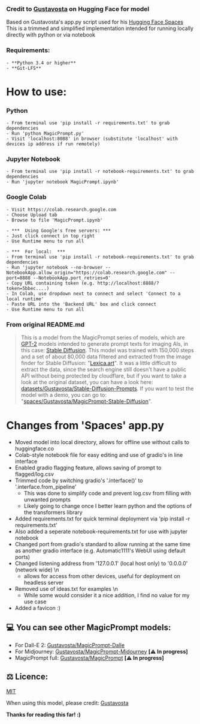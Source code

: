 ### Credit to [Gustavosta](https://huggingface.co/Gustavosta) on Hugging Face for model

Based on Gustavosta's app.py script used for his [Hugging Face Spaces](https://huggingface.co/spaces/Gustavosta/MagicPrompt-Stable-Diffusion)
This is a trimmed and simplified implementation intended for running locally directly with python or via notebook

### Requirements:
	- **Python 3.4 or higher**
	- **Git-LFS** 

# How to use:
###		Python
	- From terminal use 'pip install -r requirements.txt' to grab dependencies
	- Run 'python MagicPrompt.py'
	- Visit 'localhost:8088' in browser (substitute 'localhost' with devices ip address if run remotely)
###		Jupyter Notebook
	- From terminal use 'pip install -r notebook-requirements.txt' to grab dependencies
	- Run 'jupyter notebook MagicPrompt.ipynb'
###		Google Colab
	- Visit https://colab.research.google.com
	- Choose Upload tab
	- Browse to file 'MagicPrompt.ipynb'
	
	- ***  Using Google's free servers: ***
	- Just click connect in top right
	- Use Runtime menu to run all
	
	- ***  For local:  ***
	- From terminal use 'pip install -r notebook-requirements.txt' to grab dependencies
	- Run 'jupyter notebook --no-browser --NotebookApp.allow_origin="https://colab.research.google.com" --port=8888 --NotebookApp.port_retries=0'
	- Copy URL containing token (e.g. http://localhost:8888/?token=5bbec....)
	- In Colab, use dropdown next to connect and select 'Connect to a local runtime'
	- Paste URL into the 'Backend URL' box and click connect
	- Use Runtime menu to run all
	

### **From original README.md**
> This is a model from the MagicPrompt series of models, which are [GPT-2](https://huggingface.co/gpt2) models intended to generate prompt texts for imaging AIs, in this case: [Stable Diffusion](https://huggingface.co/CompVis/stable-diffusion).
> This model was trained with 150,000 steps and a set of about 80,000 data filtered and extracted from the image finder for Stable Diffusion: "[Lexica.art](https://lexica.art/)". It was a little difficult to extract the data, since the search engine still doesn't have a public API without being protected by cloudflare, but if you want to take a look at the original dataset, you can have a look here: [datasets/Gustavosta/Stable-Diffusion-Prompts](https://huggingface.co/datasets/Gustavosta/Stable-Diffusion-Prompts).
> If you want to test the model with a demo, you can go to: "[spaces/Gustavosta/MagicPrompt-Stable-Diffusion](https://huggingface.co/spaces/Gustavosta/MagicPrompt-Stable-Diffusion)".

# Changes from 'Spaces' app.py
* Moved model into local directory, allows for offline use without calls to huggingface.co
* Colab-style notebook file for easy editing and use of gradio's in line interface
* Enabled gradio flagging feature, allows saving of prompt to flagged/log.csv
* Trimmed code by switching gradio's '.interface()' to '.interface.from_pipeline'
	- This was done to simplify code and prevent log.csv from filling with unwanted prompts
	- Likely going to change once I better learn python and the options of the transformers library
* Added requirements.txt for quick terminal deployment via 'pip install -r requirements.txt'
* Also added a seperate notebook-requirements.txt for use with jupyter notebook
* Changed port from gradio's standard to allow running at the same time as another gradio interface (e.g. Automatic1111's WebUI using default ports)
* Changed listening address from '127.0.0.1' (local host only) to '0.0.0.0' (network wide) \n
	- allows for access from other devices, useful for deployment on headless server
* Removed use of ideas.txt for examples \n
	- While some would consider it a nice addition, I find no value for my use case
* Added a favicon :)

## 💻 You can see other MagicPrompt models:

- For Dall-E 2: [Gustavosta/MagicPrompt-Dalle](https://huggingface.co/Gustavosta/MagicPrompt-Dalle)
- For Midjourney: [Gustavosta/MagicPrompt-Midourney](https://huggingface.co/Gustavosta/MagicPrompt-Midjourney) **[⚠️ In progress]**
- MagicPrompt full: [Gustavosta/MagicPrompt](https://huggingface.co/Gustavosta/MagicPrompt) **[⚠️ In progress]**

## ⚖️ Licence:

[MIT](https://huggingface.co/models?license=license:mit)

When using this model, please credit: [Gustavosta](https://huggingface.co/Gustavosta)

**Thanks for reading this far! :)**
